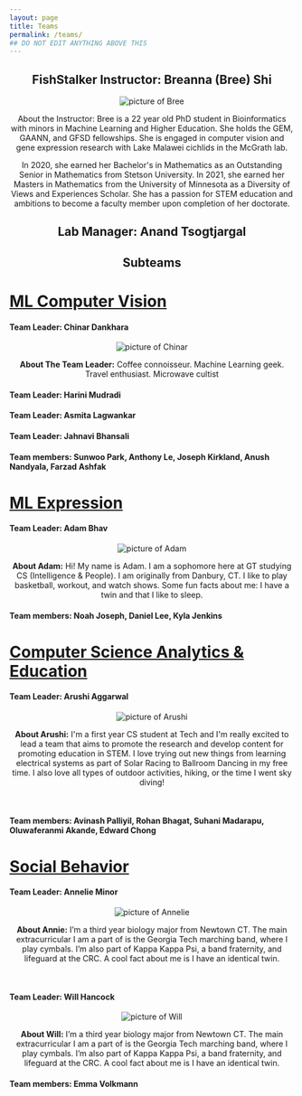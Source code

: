 ```yaml
---
layout: page
title: Teams
permalink: /teams/
## DO NOT EDIT ANYTHING ABOVE THIS
---
```


<head>
  <style>
    p {text-align: center;}
    h2 {text-align: center;}
  </style>
</head>

<h2>FishStalker Instructor:  Breanna (Bree) Shi</h2>

![picture of Bree ](/images/Bree_Bio.jpg)

<p>About the Instructor: Bree is a 22 year old PhD student in Bioinformatics with minors in Machine Learning and Higher Education. She holds the GEM, GAANN, and GFSD fellowships. She is engaged in computer vision and gene expression research with Lake Malawei cichlids in the McGrath lab.

In 2020, she earned her Bachelor's in Mathematics as an Outstanding Senior in Mathematics from Stetson University. In 2021, she earned her Masters in Mathematics from the University of Minnesota as a Diversity of Views and Experiences Scholar. She has a passion for STEM education and ambitions to become a faculty member upon completion of her doctorate.</p>

<h2>Lab Manager: Anand Tsogtjargal</h2>

<!-- need bio and image for Anand here -->

<h2> Subteams </h2>

# [ML Computer Vision](/team_bios/MLVideo.md)

<h4>Team Leader: Chinar Dankhara</h4>

![picture of Chinar](/images/Chinar_Dankhara.jpg)

<p><strong>About The Team Leader:</strong> Coffee connoisseur. Machine Learning geek. Travel enthusiast. Microwave cultist</p>

<h4>Team Leader: Harini Mudradi </h4>
<h4>Team Leader: Asmita Lagwankar </h4>
<h4>Team Leader: Jahnavi Bhansali </h4>
<h4>Team members: Sunwoo Park, Anthony Le, Joseph Kirkland, Anush Nandyala, Farzad Ashfak</h4>

# [ML Expression](/team_bios/MLExpression.md)

<h4>Team Leader: Adam Bhav </h4>

![picture of Adam](/images/Adam_Bhav.jpg)

<p><strong>About Adam:</strong> Hi! My name is Adam. I am a sophomore here at GT studying CS (Intelligence & People). I am originally from Danbury, CT. I like to play basketball, workout, and watch shows. Some fun facts about me: I have a twin and that I like to sleep.</p>

<h4>Team members: Noah Joseph, Daniel Lee, Kyla Jenkins</h4>

# [Computer Science Analytics & Education](/team_bios/MathandCS.md)

<h4>Team Leader: Arushi Aggarwal</h4>

![picture of Arushi](/images/Arushi_Aggarwal.jpg)

<p><strong>About Arushi:</strong>  I'm a first year CS student at Tech and I'm really excited to lead a team that aims to promote the research and develop content for promoting education in STEM. I love trying out new things from learning electrical systems as part of Solar Racing to Ballroom Dancing in my free time. I also love all types of outdoor activities, hiking, or the time I went sky diving!</p>
<br/>
<h4>Team members: Avinash Palliyil, Rohan Bhagat, Suhani Madarapu, Oluwaferanmi Akande, Edward Chong</h4>

# [Social Behavior](/team_bios/SocialBehavior.md)

<h4>Team Leader: Annelie Minor</h4>

![picture of Annelie](/images/Annie_Minor.jpg)

<p><strong>About Annie:</strong> I’m a third year biology major from Newtown CT. The main extracurricular I am a part of is the Georgia Tech marching band, where I play cymbals. I’m also part of Kappa Kappa Psi, a band fraternity, and lifeguard at the CRC. A cool fact about me is I have an identical twin.</p>
<br/>

<h4>Team Leader: Will Hancock</h4>

![picture of Will](/images/Will_Hancock.jpg)

<p><strong>About Will:</strong> I’m a third year biology major from Newtown CT. The main extracurricular I am a part of is the Georgia Tech marching band, where I play cymbals. I’m also part of Kappa Kappa Psi, a band fraternity, and lifeguard at the CRC. A cool fact about me is I have an identical twin.</p>

<h4>Team members: Emma Volkmann</h4>
